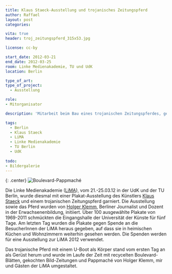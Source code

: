 ```yaml
---
title: Klaus Staeck-Ausstellung und trojanisches Zeitungspferd
author: Raffael
layout: post
categories:

vita: true
header: troj_zeitungspferd_315x53.jpg

license: cc-by

start_date: 2012-03-21
end_date: 2012-03-25
room: Linke Medienakademie, TU und UdK
location: Berlin

type_of_art: 
type_of_project:
  - Ausstellung

role:
- Mitorganisator

description: 'Mitarbeit beim Bau eines trojanischen Zeitungspferdes, gefertigt aus zu Pappmaché verarbeiteter Boulevardpresse, sowie beim Ausstellungsaufbau einer Plakatsammlung von Klaus Staeck, Künstler u. Konzeption: [Holger Klemm](http://seminarica.de)'

tags:
  - Berlin
  - Klaus Staeck
  - LiMA
  - Linke Medienakademie
  - TU Berlin
  - UdK
  
todo:
- Bildergalerie
---
```


{: .center}
![Boulevard-Pappmaché]({{site.imgpath}}/P1030676.JPG)

Die Linke Medienakademie ([LiMA](http://www.linkemedienakademie.de/)), vom 21.-25.03.12 in der UdK und der TU Berlin, wurde diesmal mit einer Plakat-Ausstellung des Künstlers [Klaus Staeck](http://staeck.de/) und einem trojanischen Zeitungspferd garniert. Die Ausstellung sowie das Pferd wurden von [Holger Klemm](http://seminarica.de), Berliner Journalist und Dozent in der Erwachsenenbildung, initiiert. Über 100 ausgewählte Plakate von 1969-2011 schmückten die Eingangshalle der Universität der Künste für fünf Tage. Am letzten Tag wurden die Plakate gegen Spende an die BesucherInnen der LiMA heraus gegeben, auf dass sie in heimischen Küchen und Wohnzimmern weiterhin gesehen werden. Die Spenden werden für eine Ausstellung zur LiMA 2012 verwendet.

Das trojanische Pferd mit einem U-Boot als Körper stand vom ersten Tag an als Gerüst herum und wurde im Laufe der Zeit mit recycelten Boulevard-Blätten, gekochten Bild-Zeitungen und Pappmaché von Holger Klemm, mir und Gästen der LiMA umgestaltet.
